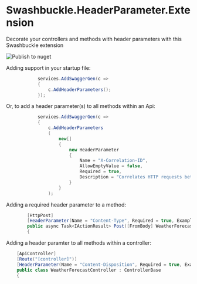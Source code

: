 # Swashbuckle.HeaderParameter.Extension
Decorate your controllers and methods with header parameters with this Swashbuckle extension

![Publish to nuget](https://github.com/waxtell/Swashbuckle.HeaderParameter.Extension/workflows/Publish%20to%20nuget/badge.svg?branch=master)

Adding support in your startup file:
```csharp
            services.AddSwaggerGen(c =>
            {
                c.AddHeaderParameters();
            });
```

Or, to add a header parameter(s) to all methods within an Api:
```csharp
            services.AddSwaggerGen(c =>
            {
                c.AddHeaderParameters
                (
                    new[]
                    {
                        new HeaderParameter
                        {
                            Name = "X-Correlation-ID",
                            AllowEmptyValue = false,
                            Required = true,
                            Description = "Correlates HTTP requests between a client and server."
                        }
                    }
                );
```

Adding a required header parameter to a method:
```csharp
        [HttpPost]
        [HeaderParameter(Name = "Content-Type", Required = true, Example = "application/json")]
        public async Task<IActionResult> Post([FromBody] WeatherForecast _)
        {
```

Adding a header paramter to all methods within a controller:
```csharp
    [ApiController]
    [Route("[controller]")]
    [HeaderParameter(Name = "Content-Disposition", Required = true, Example = "inline")]
    public class WeatherForecastController : ControllerBase
    {
```